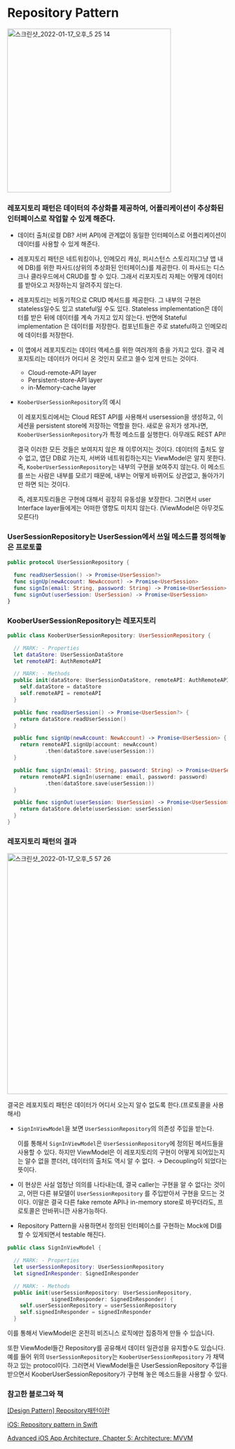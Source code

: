 # Repository Pattern

<img width="374" alt="스크린샷_2022-01-17_오후_5 25 14" src="https://user-images.githubusercontent.com/69891604/149791168-05d0e38b-e057-430b-b49d-f7ff4598fc0f.png">


### 레포지토리 패턴은 데이터의 추상화를 제공하여, 어플리케이션이 추상화된 인터페이스로 작업할 수 있게 해준다.

- 데이터 출처(로컬 DB? 서버 API)에 관계없이 동일한 인터페이스로 어플리케이션이 데이터를 사용할 수 있게 해준다.
- 레포지토리 패턴은 네트워킹이나, 인메모리 캐싱, 퍼시스턴스 스토리지(그냥 앱 내에 DB)를 위한 파사드(상위의 추상화된 인터페이스)를 제공한다. 이 파사드는 디스크나 클라우드에서 CRUD를 할 수 있다. 그래서 리포지토리 자체는 어떻게 데이터를 받아오고 저장하는지 알려주지 않는다.
- 레포지토리는 비동기적으로 CRUD 메서드를 제공한다. 그 내부의 구현은 stateless일수도 있고 stateful일 수도 있다. Stateless implementation은 데이터를 받은 뒤에 데이터를 계속 가지고 있지 않는다. 반면에 Stateful implementation 은 데이터를 저장한다. 컴포넌트들은 주로 stateful하고 인메모리에 데이터를 저장한다.
- 이 앱에서 레포지토리는 데이터 액세스를 위한 여러개의 층을 가지고 있다. 결국 레포지토리는 데이터가 어디서 온 것인지 모르고 쓸수 있게 만드는 것이다.
    - Cloud-remote-API layer
    - Persistent-store-API layer
    - in-Memory-cache layer
- `KooberUserSessionRepository`의 예시
    
    이 레포지토리에서는 Cloud REST API를 사용해서 usersession을 생성하고, 이 세션을 persistent store에 저장하는 역할을 한다. 새로운 유저가 생겨나면, `KooberUserSessionRepository`가 특정 메소드를 실행한다. 아무래도 REST API!
    
    결국 이러한 모든 것들은 보여지지 않은 채 이루어지는 것이다. 데이터의 출처도 알 수 없고, 앱단 DB로 가는지, 서버와 네트워킹하는지는 ViewModel은 알지 못한다. 즉, `KooberUserSessionRepository`는 내부의 구현을 보여주지 않는다. 이 메소드를 쓰는 사람은 내부를 모르기 때문에, 내부는 어떻게 바뀌어도 상관없고, 돌아가기만 하면 되는 것이다.
    
    즉, 레포지토리들은 구현에 대해서 굉장히 유동성을 보장한다. 그러면서 user Interface layer들에게는 어떠한 영향도 미치지 않는다. (ViewModel은 아무것도 모른다!) 
    

### UserSessionRepository는 UserSession에서 쓰일 메소드를 정의해놓은 프로토콜

```swift
public protocol UserSessionRepository {
  
  func readUserSession() -> Promise<UserSession?>
  func signUp(newAccount: NewAccount) -> Promise<UserSession>
  func signIn(email: String, password: String) -> Promise<UserSession>
  func signOut(userSession: UserSession) -> Promise<UserSession>
}
```

### KooberUserSessionRepository는 레포지토리

```swift
public class KooberUserSessionRepository: UserSessionRepository {

  // MARK: - Properties
  let dataStore: UserSessionDataStore
  let remoteAPI: AuthRemoteAPI

  // MARK: - Methods
  public init(dataStore: UserSessionDataStore, remoteAPI: AuthRemoteAPI) {
    self.dataStore = dataStore
    self.remoteAPI = remoteAPI
  }

  public func readUserSession() -> Promise<UserSession?> {
    return dataStore.readUserSession()
  }

  public func signUp(newAccount: NewAccount) -> Promise<UserSession> {
    return remoteAPI.signUp(account: newAccount)
            .then(dataStore.save(userSession:))
  }

  public func signIn(email: String, password: String) -> Promise<UserSession> {
    return remoteAPI.signIn(username: email, password: password)
            .then(dataStore.save(userSession:))
  }

  public func signOut(userSession: UserSession) -> Promise<UserSession> {
    return dataStore.delete(userSession: userSession)
  }
}
```

### 레포지토리 패턴의 결과

<img width="550" alt="스크린샷_2022-01-17_오후_5 57 26" src="https://user-images.githubusercontent.com/69891604/149791226-1507f772-1edc-4f3f-ad9c-0e0714b4b84b.png">

결국은 레포지토리 패턴은 데이터가 어디서 오는지 알수 없도록 한다.(프로토콜을 사용해서)

- `SignInViewModel`을 보면 `UserSessionRepository`의 의존성 주입을 받는다.
    
    이를 통해서 `SignInViewModel`은 `UserSessionRepository`에 정의된 메서드들을 사용할 수 있다. 하지만 ViewModel은 이 레포지토리의 구현이 어떻게 되어있는지는 알수 없을 뿐더러, 데이터의 출처도 역시 알 수 없다. → Decoupling이 되었다는 뜻이다.
    
- 이 현상은 사실 엄청난 의의를 나타내는데, 결국 caller는 구현을 알 수 없다는 것이고, 어떤 다른 뷰모델이 `UserSessionRepository` 를 주입받아서 구현을 모드는 것이다. 이말은 결국 다른 fake remote API나 in-memory store로 바꾸더라도, 프로토콜은 안바뀌니깐 사용가능하다.
- Repository Pattern을 사용하면서 정의된 인터페이스를 구현하는 Mock에 DI를 할 수 있게되면서 testable 해진다.

```swift
public class SignInViewModel {

  // MARK: - Properties
  let userSessionRepository: UserSessionRepository
  let signedInResponder: SignedInResponder

  // MARK: - Methods
  public init(userSessionRepository: UserSessionRepository,
              signedInResponder: SignedInResponder) {
    self.userSessionRepository = userSessionRepository
    self.signedInResponder = signedInResponder
  }
```

이를 통해서 ViewModel은 온전히 비즈니스 로직에만 집중하게 만들 수 있습니다. 

또한 ViewModel들간 Repository를 공유해서 데이터 일관성을 유지할수도 있습니다. 예를 들어 위의 `UserSessionRepository`는 `KooberUserSessionRepository` 가 채택하고 있는 protocol이다. 그러면서 ViewModel들은 UserSessionRepository 주입을 받으면서 KooberUserSessionRepository가 구현해 놓은 메소드들을 사용할 수 있다.

 

### 참고한 블로그와 책

[[Design Pattern] Repository패턴이란](https://eunjin3786.tistory.com/198)

[iOS: Repository pattern in Swift](https://haningya.tistory.com/232)

[Advanced iOS App Architecture, Chapter 5: Architecture: MVVM](https://www.raywenderlich.com/books/advanced-ios-app-architecture/v3.0/chapters/5-architecture-mvvm#toc-chapter-008-anchor-001)
